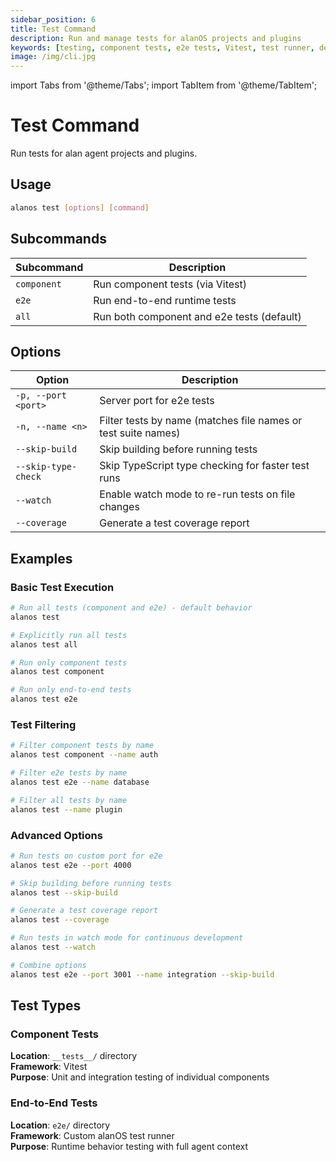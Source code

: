 ```yaml
---
sidebar_position: 6
title: Test Command
description: Run and manage tests for alanOS projects and plugins
keywords: [testing, component tests, e2e tests, Vitest, test runner, development]
image: /img/cli.jpg
---
```


import Tabs from '@theme/Tabs';
import TabItem from '@theme/TabItem';

# Test Command

Run tests for alan agent projects and plugins.

<Tabs>
<TabItem value="overview" label="Overview & Options" default>

## Usage

```bash
alanos test [options] [command]
```

## Subcommands

| Subcommand  | Description                                |
| ----------- | ------------------------------------------ |
| `component` | Run component tests (via Vitest)           |
| `e2e`       | Run end-to-end runtime tests               |
| `all`       | Run both component and e2e tests (default) |

## Options

| Option              | Description                                                   |
| ------------------- | ------------------------------------------------------------- |
| `-p, --port <port>` | Server port for e2e tests                                     |
| `-n, --name <n>`    | Filter tests by name (matches file names or test suite names) |
| `--skip-build`      | Skip building before running tests                            |
| `--skip-type-check` | Skip TypeScript type checking for faster test runs            |
| `--watch`           | Enable watch mode to re-run tests on file changes             |
| `--coverage`        | Generate a test coverage report                               |

</TabItem>
<TabItem value="examples" label="Examples & Guides">

## Examples

### Basic Test Execution

```bash
# Run all tests (component and e2e) - default behavior
alanos test

# Explicitly run all tests
alanos test all

# Run only component tests
alanos test component

# Run only end-to-end tests
alanos test e2e
```

### Test Filtering

```bash
# Filter component tests by name
alanos test component --name auth

# Filter e2e tests by name
alanos test e2e --name database

# Filter all tests by name
alanos test --name plugin
```

### Advanced Options

```bash
# Run tests on custom port for e2e
alanos test e2e --port 4000

# Skip building before running tests
alanos test --skip-build

# Generate a test coverage report
alanos test --coverage

# Run tests in watch mode for continuous development
alanos test --watch

# Combine options
alanos test e2e --port 3001 --name integration --skip-build
```

## Test Types

### Component Tests

**Location**: `__tests__/` directory  
**Framework**: Vitest  
**Purpose**: Unit and integration testing of individual components

### End-to-End Tests

**Location**: `e2e/` directory  
**Framework**: Custom alanOS test runner  
**Purpose**: Runtime behavior testing with full agent context

</TabItem>
</Tabs>
